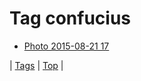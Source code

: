 <!--
title: Tag confucius
date: 2020-06-28T15:26:58.625Z
tags:
-->
# Tag confucius

 * [Photo 2015-08-21 17](127249528959.md)

| [Tags](tags.md) | [Top](index.md) |
